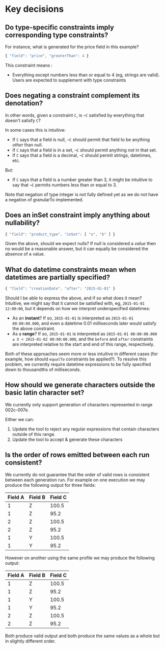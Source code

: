 # Key decisions

## Do type-specific constraints imply corresponding type constraints?

For instance, what is generated for the price field in this example?

```javascript
{ "field": "price", "greaterThan": 4 }
```

This constraint means :
  * Everything except numbers less than or equal to 4 (eg, strings are valid). Users are expected to supplement with type constraints


## Does negating a constraint complement its denotation?

In other words, given a constraint `C`, is `¬C` satisfied by everything that doesn't satisfy `C`?

In some cases this is intuitive:

- If `C` says that a field is null, `¬C` should permit that field to be anything _other_ than null.
- If `C` says that a field is in a set, `¬C` should permit anything _not_ in that set.
- If `C` says that a field is a decimal, `¬C` should permit strings, datetimes, etc.

But:

- If `C` says that a field is a number greater than 3, it might be intuitive to say that `¬C` permits numbers less than or equal to 3.     

Note that negation of type integer is not fully defined yet as we do not have a negation of granularTo implemented.

## Does an inSet constraint imply anything about nullability?

```javascript
{ "field": "product_type", "inSet": [ "a", "b" ] }
```

Given the above, should we expect nulls? If null is considered a _value_ then no would be a reasonable answer, but it can equally be considered the absence of a value. 

## What do datetime constraints mean when datetimes are partially specified?

```javascript
{ "field": "creationDate", "after": "2015-01-01" }
```

Should I be able to express the above, and if so what does it mean? Intuitive, we might say that it cannot be satisfied with, eg, `2015-01-01 12:00:00`, but it depends on how we interpret underspecified datetimes:

* As an **instant**? If so, `2015-01-01` is interpreted as `2015-01-01 00:00:00.000`, and even a datetime 0.01 milliseconds later would satisfy the above constraint.
* As a **range**? If so, `2015-01-01` is interpreted as `2015-01-01 00:00:00.000 ≤ X < 2015-01-02 00:00:00.000`, and the `before` and `after` constraints are interpreted relative to the start and end of this range, respectively.

Both of these approaches seem more or less intuitive in different cases (for example, how should `equalTo` constraints be applied?). To resolve this problem, we currently require datetime expressions to be fully specified down to thousandths of milliseconds.

## How should we generate characters outside the basic latin character set?

We currently only support generation of characters represented in range 002c-007e.

Either we can:
1) Update the tool to reject any regular expressions that contain characters outside of this range.
2) Update the tool to accept & generate these characters

## Is the order of rows emitted between each run consistent?

We currently do not guarantee that the order of valid rows is consistent between each generation run. For example on one execution we may produce the following output for three fields:

| Field A | Field B | Field C |
|---------|---------|---------|
| 1       | Z       | 100.5   |
| 1       | Z       | 95.2    |
| 2       | Z       | 100.5   |
| 2       | Z       | 95.2    |
| 1       | Y       | 100.5   |
| 1       | Y       | 95.2    |

However on another using the same profile we may produce the following output:

| Field A | Field B | Field C |
|---------|---------|---------|
| 1       | Z       | 100.5   |
| 1       | Z       | 95.2    |
| 1       | Y       | 100.5   |
| 1       | Y       | 95.2    |
| 2       | Z       | 100.5   |
| 2       | Z       | 95.2    |

Both produce valid output and both produce the same values as a whole but in slightly different order.